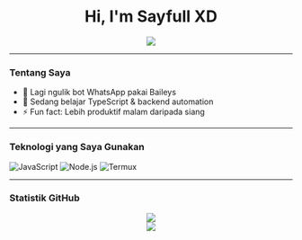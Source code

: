 <h1 align="center">Hi, I'm Sayfull XD</h1>

<p align="center">
  <img src="https://readme-typing-svg.demolab.com?font=Fira+Code&duration=3000&pause=1000&color=F79E1B&center=true&vCenter=true&multiline=true&width=375&lines=Selamat+datang+di+profil+GitHub+SayfullXD!;Senang+bertemu+denganmu+di+sini." />
</p>

---

### Tentang Saya
- 🔭 Lagi ngulik bot WhatsApp pakai Baileys
- 🌱 Sedang belajar TypeScript & backend automation
- ⚡ Fun fact: Lebih produktif malam daripada siang

---

### Teknologi yang Saya Gunakan

![JavaScript](https://img.shields.io/badge/-JavaScript-F7DF1E?style=flat-square&logo=javascript&logoColor=black)
![Node.js](https://img.shields.io/badge/-Node.js-339933?style=flat-square&logo=node.js&logoColor=white)
![Termux](https://img.shields.io/badge/-Termux-000000?style=flat-square&logo=termux&logoColor=white)

---

### Statistik GitHub

<p align="center">
  <img src="https://github-readme-stats.vercel.app/api?username=S4yfullXD&show_icons=true&theme=radical" />
  <br/>
  <img src="https://github-readme-stats.vercel.app/api/top-langs/?username=S4yfullXD&layout=compact&theme=radical" />
</p>

